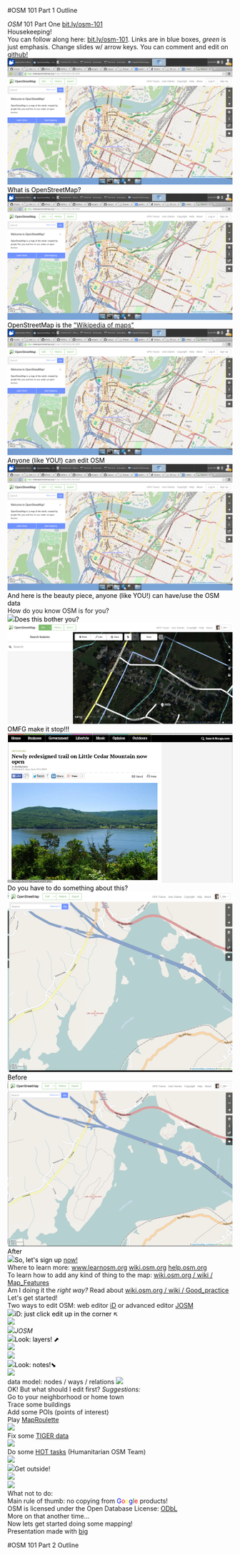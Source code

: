 #OSM 101 Part 1 Outline

<!--OPENING/HOUSEKEEPING SLIDES-->
<div><em>OSM</em> 101 Part One <a href="http://bit.ly/osm-101">bit.ly/osm-101</a></div>
<div>Housekeeping!<br>You can follow along here: <a href="http://bit.ly/osm-101">bit.ly/osm-101</a>. Links are in blue boxes, <em>green</em> is just emphasis. Change slides w/ arrow keys. You can comment and edit on <a href="https://github.com/aplannersguide/osm-101">github!</a></div>

<!--WHAT IS OSM-->
<div style="color: black"><img src="cha.png">What is OpenStreetMap?</div>
<div style="color: black"><img src="cha.png">OpenStreetMap is the <a href="https://www.google.com/search?q=%22wikipedia+of+maps%22">"Wikipedia of maps"</a></div>
<div style="color: black"><img src="cha.png">Anyone (like YOU!) can edit OSM</div>
<div style="color: black"><img src="cha.png">And here is the beauty piece, anyone (like YOU!) can have/use the OSM data</div>

<!--A BOY AND HIS MAP-->
<div>How do you know OSM is for you?</div>
<div style="color: black"><img src="children's-home.png">Does this bother you?</div>
<div style="color: black"><img src="OMFG.png">OMFG make it stop!!!</div>
<div style="color: black"><img src="LCM_Article.png">Do you have to do something about this?</div>
<div style="color: black"><img src="LCM_Trails_Before.png">Before</div>
<div style="color: black"><img src="LCM_Trails_After.png">After</div>

<!--SAY HI TO OSM - LETS GET READY TO MAPj-->
<div style="color: black"><img src="signup.png">So, let's sign up <a href="https://www.openstreetmap.org/user/new">now!</a></div>
<div>Where to learn more: <a href="http://learnosm.org">www.learnosm.org</a> <a href="http://wiki.openstreetmap.org">wiki.osm.org</a> <a href="http://help.openstreetmap.org">help.osm.org</a></div>
<div>To learn how to add any kind of thing to the map: <a href="http://wiki.openstreetmap.org/wiki/Map_Features">wiki.osm.org / wiki / Map_Features</a></div>
<div>Am I doing it the <em>right way?</em> Read about <a href="http://wiki.openstreetmap.org/wiki/Good_practice">wiki.osm.org / wiki / Good_practice</a></div>
<div>Let's get started!</div>
<div>Two ways to edit OSM: web editor <a href="https://wiki.openstreetmap.org/wiki/ID">iD</a> or advanced editor <a href="https://josm.openstreetmap.de/">JOSM</a></div>
<div style="color: black"><img src="sf_cityhall.png">iD: just click edit up in the corner ↖︎</div>
<div style="color: black"><img src="sf_cityhall_editing.png"></div>
<div><img src="sf_cityhall_editing_josm.png"><em>JOSM</em></div>

<!--GET TO KNOW OSM-->
<div style="color: black"><img src="sf_layers.png">Look: layers! ⬈</div>
<div><img src="sf_layers_bikemap.png"></div>
<div><img src="sf_layers_transit.png"></div>
<div style="color: black"><img src="sf_layers_notes.png">Look: notes!⬊</div>
<div><img src="sf_layers_notes_open.png"></div>
<div>data model: nodes / ways / relations <img src="node-way-relation.png"></div>
<div>OK! But what should I edit first? <em>Suggestions:</em></div>
<div>Go to your neighborhood or home town</div>
<div>Trace some buildings</div>
<div>Add some POIs (points of interest)</div>
<div>Play <a href="http://maproulette.org">MapRoulette</a></div>
<div><img src="maproulette.png"></div>
<div>Fix some <a href="http://maproulette.org/battlegrid">TIGER data</a></div>
<div><img src="tiger_battle_grid.png"></div>
<div>Do some <a href="http://tasks.hotosm.org/">HOT tasks</a> (Humanitarian OSM Team)</div>
<div><img src="hot.png"></div>
<div><img src="pushpin.png">Get outside!</div>
<div><img src="fieldpapers.png"></div>
<div><img src="field-paper-3.png"></div>
<div>What not to do:</div>
<div>Main rule of thumb: no copying from <span style="color:blue">G</span><span style="color:red">o</span><span style="color:yellow">o</span><span style="color:blue">g</span><span style="color:green">l</span><span style="color:red">e</span> products!</div>

<div>OSM is licensed under the Open Database License: <a href="http://opendatacommons.org/licenses/odbl/">ODbL</a></div>
<div>More on that another time...</div>
<div>Now lets get started doing some mapping!</div>
<div>Presentation made with <a href="http://www.macwright.org/big/">big</a></div>

#OSM 101 Part 2 Outline


